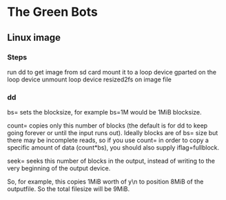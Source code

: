 # The Green Bots


## Linux image
### Steps
run dd to get image from sd card
mount it to a loop device
gparted on the loop device
unmount loop device
resized2fs on image file

### dd
bs= sets the blocksize, for example bs=1M would be 1MiB blocksize.

count= copies only this number of blocks (the default is for dd to keep going forever or until the input runs out). Ideally blocks are of bs= size but there may be incomplete reads, so if you use count= in order to copy a specific amount of data (count*bs), you should also supply iflag=fullblock.

seek= seeks this number of blocks in the output, instead of writing to the very beginning of the output device.

So, for example, this copies 1MiB worth of y\n to position 8MiB of the outputfile. So the total filesize will be 9MiB.
